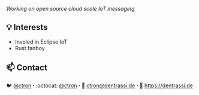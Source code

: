 *Working on open source cloud scale IoT messaging*

## 💡 Interests

* Involed in Eclipse IoT
* Rust fanboy

## 📫 Contact

:bird: [@ctron](https://twitter.com/ctron) ꞏ
:octocat: [@ctron](https://github.com/ctron) ꞏ
:incoming_envelope: ctron@dentrassi.de ꞏ
:link:  https://dentrassi.de

<!--
**ctron/ctron** is a ✨ _special_ ✨ repository because its `README.md` (this file) appears on your GitHub profile.

Here are some ideas to get you started:

- 🔭 I’m currently working on ...
- 🌱 I’m currently learning ...
- 👯 I’m looking to collaborate on ...
- 🤔 I’m looking for help with ...
- 💬 Ask me about ...
- 📫 How to reach me: ...
- 😄 Pronouns: ...
- ⚡ Fun fact: ...
-->
